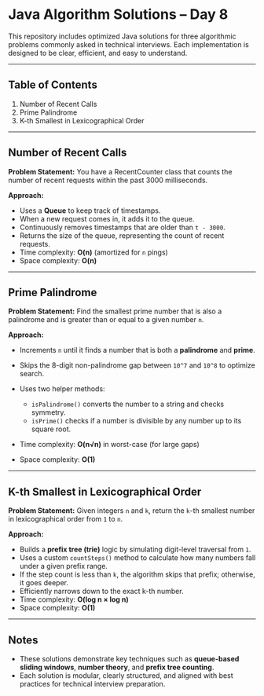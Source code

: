 # Java Algorithm Solutions – Day 8

This repository includes optimized Java solutions for three algorithmic problems commonly asked in technical interviews. Each implementation is designed to be clear, efficient, and easy to understand.

---

## Table of Contents

1. Number of Recent Calls
2. Prime Palindrome
3. K-th Smallest in Lexicographical Order

---

## Number of Recent Calls

**Problem Statement:**
You have a RecentCounter class that counts the number of recent requests within the past 3000 milliseconds.

**Approach:**

* Uses a **Queue** to keep track of timestamps.
* When a new request comes in, it adds it to the queue.
* Continuously removes timestamps that are older than `t - 3000`.
* Returns the size of the queue, representing the count of recent requests.
* Time complexity: **O(n)** (amortized for `n` pings)
* Space complexity: **O(n)**

---

## Prime Palindrome

**Problem Statement:**
Find the smallest prime number that is also a palindrome and is greater than or equal to a given number `n`.

**Approach:**

* Increments `n` until it finds a number that is both a **palindrome** and **prime**.
* Skips the 8-digit non-palindrome gap between `10^7` and `10^8` to optimize search.
* Uses two helper methods:

  * `isPalindrome()` converts the number to a string and checks symmetry.
  * `isPrime()` checks if a number is divisible by any number up to its square root.
* Time complexity: **O(n√n)** in worst-case (for large gaps)
* Space complexity: **O(1)**

---

## K-th Smallest in Lexicographical Order

**Problem Statement:**
Given integers `n` and `k`, return the `k`-th smallest number in lexicographical order from `1` to `n`.

**Approach:**

* Builds a **prefix tree (trie)** logic by simulating digit-level traversal from `1`.
* Uses a custom `countSteps()` method to calculate how many numbers fall under a given prefix range.
* If the step count is less than `k`, the algorithm skips that prefix; otherwise, it goes deeper.
* Efficiently narrows down to the exact k-th number.
* Time complexity: **O(log n × log n)**
* Space complexity: **O(1)**

---

## Notes

* These solutions demonstrate key techniques such as **queue-based sliding windows**, **number theory**, and **prefix tree counting**.
* Each solution is modular, clearly structured, and aligned with best practices for technical interview preparation.
